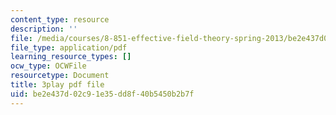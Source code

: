 ```yaml
---
content_type: resource
description: ''
file: /media/courses/8-851-effective-field-theory-spring-2013/be2e437d02c91e35dd8f40b5450b2b7f_tKo9-jn7A3g.pdf
file_type: application/pdf
learning_resource_types: []
ocw_type: OCWFile
resourcetype: Document
title: 3play pdf file
uid: be2e437d-02c9-1e35-dd8f-40b5450b2b7f
---
```

